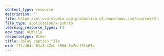 ```yaml
---
content_type: resource
description: ''
file: https://ol-ocw-studio-app-production.s3.amazonaws.com/courses/8-286-the-early-universe-fall-2013/f7fe464d01a347ebf56d1b7eaf5fc63b_PsfyE1-s9Rs.srt
file_type: application/x-subrip
learning_resource_types: []
ocw_type: OCWFile
resourcetype: Other
title: 3play caption file
uid: f7fe464d-01a3-47eb-f56d-1b7eaf5fc63b
---
```


